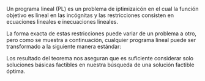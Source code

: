 Un programa lineal (PL) es un problema de iptimizaicón en el cual la función objetivo es lineal en las incógnitas y las restricciones consisten en ecuaciones lineales e inecuaciones lineales.

La forma exacta de estas restricciones puede variar de un problema a otro, pero como se muestra a continuación, cualquier programa lineal puede ser transformado a la siguiente manera estándar:

Los resultado del teorema nos aseguran que es suficiente considerar solo soluciones básicas factibles en nuestra búsqueda de una solución factible óptima.